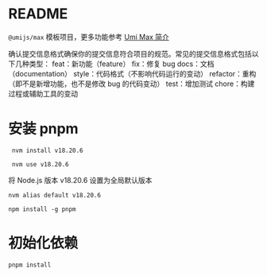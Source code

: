 # README

`@umijs/max` 模板项目，更多功能参考 [Umi Max 简介](https://umijs.org/docs/max/introduce)

确认提交信息格式确保你的提交信息符合项目的规范。常见的提交信息格式包括以下几种类型： feat：新功能（feature） fix：修复 bug docs：文档（documentation） style：代码格式（不影响代码运行的变动） refactor：重构（即不是新增功能，也不是修改 bug 的代码变动） test：增加测试 chore：构建过程或辅助工具的变动

# 安装 pnpm

```shell
 nvm install v18.20.6
```

```shell
 nvm use v18.20.6
```

将 Node.js 版本 v18.20.6 设置为全局默认版本

```shell
nvm alias default v18.20.6
```

```shell
npm install -g pnpm
```

# 初始化依赖

```shell
pnpm install
```
